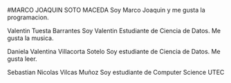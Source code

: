 
#MARCO JOAQUIN SOTO MACEDA
Soy Marco Joaquin y me gusta la programacion.

Valentin Tuesta Barrantes
Soy Valentin Estudiante de Ciencia de Datos. Me gusta la musica.

Daniela Valentina Villacorta Sotelo
Soy estudiante de Ciencia de Datos. Me gusta leer.

Sebastian Nicolas Vilcas Muñoz
Soy estudiante de Computer Science
UTEC